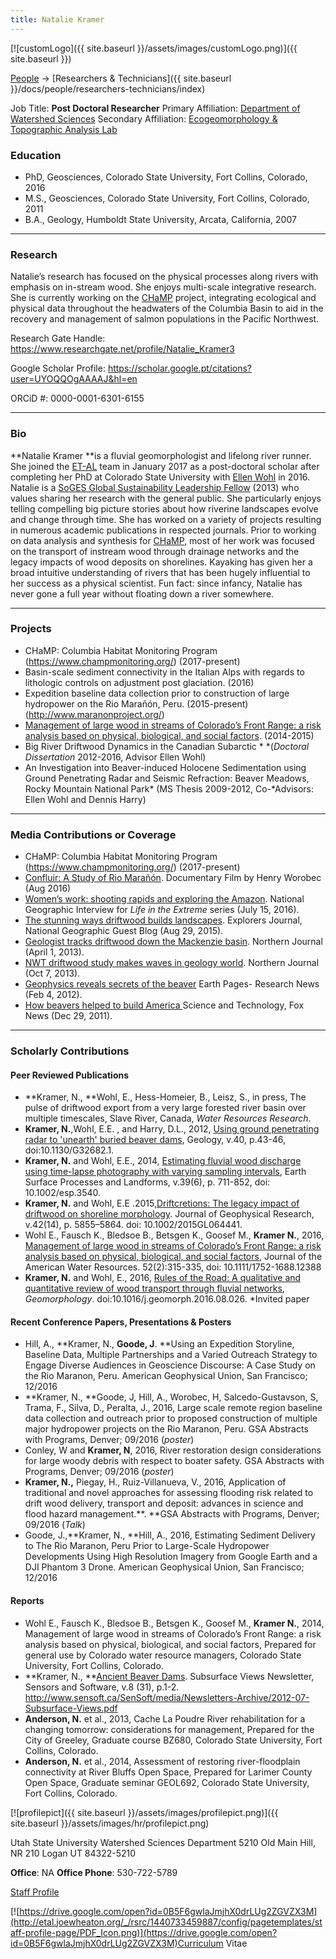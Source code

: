```yaml
---
title: Natalie Kramer
---
```


[![customLogo]({{ site.baseurl }}/assets/images/customLogo.png)]({{ site.baseurl }})

[People]({{site.baseurl}}/docs/people/index) -> [Researchers & Technicians]({{ site.baseurl }}/docs/people/researchers-technicians/index)

Job Title: **Post Doctoral Researcher**
Primary Affiliation: [Department of Watershed Sciences](http://www.cnr.usu.edu/wats)
Secondary Affiliation: [Ecogeomorphology & Topographic Analysis Lab](http://etal.joewheaton.org/a/joewheaton.org/et-al/)

### Education

- PhD, Geosciences, Colorado State University, Fort Collins, Colorado, 2016
- M.S., Geosciences, Colorado State University, Fort Collins, Colorado, 2011
- B.A., Geology, Humboldt State University, Arcata, California, 2007

------

### Research

Natalie’s research has focused on the physical processes along rivers with emphasis on in-stream wood. She enjoys multi-scale integrative research.  She is currently working on the [CHaMP](https://www.champmonitoring.org/) project, integrating ecological and physical data throughout the headwaters of the Columbia Basin to aid in the recovery and management of salmon populations in the Pacific Northwest.

Research Gate Handle: <https://www.researchgate.net/profile/Natalie_Kramer3>

Google Scholar Profile: <https://scholar.google.pt/citations?user=UYOQQOgAAAAJ&hl=en>

ORCiD #:  0000-0001-6301-6155

------

### Bio

**Natalie Kramer **is a fluvial geomorphologist and lifelong river runner.  She joined the [ET-AL](http://etal.joewheaton.org/wheaton-et-al) team in January 2017 as a post-doctoral scholar after completing her PhD at Colorado State University with [Ellen Wohl](https://sites.warnercnr.colostate.edu/fluvial-geomorphology/people/34-2/) in 2016.  Natalie is a [SoGES Global Sustainability Leadership Fellow](http://sustainability.colostate.edu/slf-program) (2013) who values sharing her research with the general public.  She particularly enjoys telling compelling big picture stories about how riverine landscapes evolve and change through time. She has worked on a variety of projects resulting in numerous academic publications in respected journals.  Prior to working on data analysis and synthesis for [CHaMP](https://www.champmonitoring.org/), most of her work was focused on the transport of instream wood through drainage networks and the legacy impacts of wood deposits on shorelines.  Kayaking has given her a broad intuitive understanding of rivers that has been hugely influential to her success as a physical scientist.  Fun fact: since infancy, Natalie has never gone a full year without floating down a river somewhere.

------

### Projects

- CHaMP: Columbia Habitat Monitoring Program (<https://www.champmonitoring.org/>) (2017-present)
- Basin-scale sediment connectivity in the Italian Alps with regards to lithologic controls on adjustment post glaciation. (2016)
- Expedition baseline data collection prior to construction of large hydropower on the  Rio Marañón, Peru. (2015-present) (<http://www.maranonproject.org/>)
- [Management of large wood in streams of Colorado’s Front Range: a risk analysis based on physical, biological, and social factors](http://onlinelibrary.wiley.com/doi/10.1111/1752-1688.12388/abstract). (2014-2015)
- Big River Driftwood Dynamics in the Canadian Subarctic  * *(*Doctoral Dissertation* 2012-2016, Advisor Ellen Wohl)
- An Investigation into Beaver-induced Holocene Sedimentation using Ground Penetrating Radar and Seismic Refraction: Beaver Meadows, Rocky Mountain National Park* (MS Thesis 2009-2012, Co-*Advisors: Ellen Wohl and Dennis Harry)

------

### Media Contributions or Coverage

- CHaMP: Columbia Habitat Monitoring Program (<https://www.champmonitoring.org/>) (2017-present)
- [Confluir: A Study of Rio Marañón](https://vimeo.com/120984124). Documentary Film by Henry Worobec (Aug 2016)
- [Women’s work: shooting rapids and exploring the Amazon](http://news.nationalgeographic.com/2016/07/amazon-river-rapids-photography-kayaker-scientist-woman/).  National Geographic Interview for *Life in the Extreme* series (July 15, 2016).
- [The stunning ways driftwood builds landscapes](http://voices.nationalgeographic.com/2015/08/25/stunning-ways-driftwood-builds-landscapes/). Explorers Journal, National Geographic Guest Blog (Aug 29, 2015).
- [Geologist tracks driftwood down the Mackenzie basin](http://norj.ca/2013/04/geologist-tracks-driftwood-down-mackenzie-basin/). Northern Journal (April 1, 2013).
- [NWT driftwood study makes waves in geology world](http://norj.ca/2013/10/nwt-driftwood-study-makes-waves-in-geology-world/). Northern Journal (Oct 7, 2013).
- [Geophysics reveals secrets of the beaver](http://earth-pages.co.uk/2012/02/04/geophysics-reveals-secrets-of-the-beaver/) Earth Pages- Research News (Feb 4, 2012).
- [How beavers helped to build America ](http://www.foxnews.com/scitech/2011/12/29/how-beavers-helped-to-build-america/)Science and Technology, Fox News (Dec 29, 2011). 

------

### Scholarly Contributions

#### Peer Reviewed Publications

- **Kramer, N., **Wohl, E., Hess-Homeier, B., Leisz, S., in press,  The pulse of driftwood export from a very large forested river basin over multiple timescales, Slave River, Canada, *Water Resources Research*.
- **Kramer, N.**,Wohl,  E.E. , and Harry,  D.L., 2012,  [Using ground penetrating radar to 'unearth' buried beaver dams](http://geology.gsapubs.org/content/40/1/43.full), Geology, v.40, p.43-46, doi:10.1130/G32682.1.
- **Kramer, N.** and Wohl, E.E., 2014, [Estimating fluvial wood discharge using time-lapse photography with varying sampling intervals](http://onlinelibrary.wiley.com/doi/10.1002/esp.3540/abstract), Earth Surface Processes and Landforms, v.39(6), p. 711-852, doi: 10.1002/esp.3540.
- **Kramer, N.** and Wohl, E.E .2015,[Driftcretions: The legacy impact of driftwood on shoreline morphology](http://onlinelibrary.wiley.com/doi/10.1002/2015GL064441/full). Journal of Geophysical Research, v.42(14), p. 5855–5864. doi: 10.1002/2015GL064441.
- Wohl E., Fausch K., Bledsoe B., Betsgen K., Goosef M., **Kramer N.**, 2016, [Management of large wood in streams of Colorado’s Front Range: a risk analysis based on physical, biological, and social factors](http://onlinelibrary.wiley.com/doi/10.1111/1752-1688.12388/abstract), Journal of the American Water Resources. 52(2):315-335, doi: 10.1111/1752-1688.12388
- **Kramer, N.** and Wohl, E., 2016,  [Rules of the Road: A qualitative and quantitative review of wood transport through fluvial networks](http://www.sciencedirect.com/science/article/pii/S0169555X16307619), *Geomorphology*. doi:10.1016/j.geomorph.2016.08.026. *Invited paper

#### Recent Conference Papers, Presentations & Posters

- Hill, A., **Kramer, N., **Goode, J**. **Using an Expedition Storyline, Baseline Data, Multiple Partnerships and a Varied Outreach Strategy to Engage Diverse Audiences in Geoscience Discourse: A Case Study on the Rio Maranon, Peru. American Geophysical Union, San Francisco; 12/2016
- **Kramer, N., **Goode, J, Hill, A., Worobec, H, Salcedo-Gustavson, S, Trama, F., Silva, D., Peralta, J., 2016, Large scale remote region baseline data collection and outreach prior to proposed construction of multiple major hydropower projects on the Rio Maranon, Peru. GSA Abstracts with Programs, Denver; 09/2016 (*poster*)
- Conley, W  and **Kramer, N**, 2016, River restoration design considerations for large woody debris with respect to boater safety. GSA Abstracts with Programs, Denver; 09/2016 (*poster*)
- **Kramer, N.,** Piegay, H., Ruiz-Villanueva, V., 2016, Application of traditional and novel approaches for assessing flooding risk related to drift wood delivery, transport and deposit: advances in science and flood hazard management.**. **GSA Abstracts with Programs, Denver; 09/2016 (*Talk*)
- Goode, J.,**Kramer, N., **Hill, A., 2016, Estimating Sediment Delivery to The Rio Maranon, Peru Prior to Large-Scale Hydropower Developments Using High Resolution Imagery from Google Earth and a DJI Phantom 3 Drone. American Geophysical Union, San Francisco; 12/2016

#### Reports

- Wohl E., Fausch K., Bledsoe B., Betsgen K., Goosef M., **Kramer N.**, 2014, Management of large wood in streams of Colorado’s Front Range: a risk analysis based on physical, biological, and social factors,  Prepared for general use by Colorado water resource managers, Colorado State University, Fort Collins, Colorado.
- **Kramer, N., **[Ancient Beaver Dams](http://www.sensoft.ca/SenSoft/media/Newsletters-Archive/2012-07-Subsurface-Views.pdf). Subsurface Views Newsletter, Sensors and Software, v.8 (31), p.1-2. http://www.sensoft.ca/SenSoft/media/Newsletters-Archive/2012-07-Subsurface-Views.pdf
- **Anderson, N.** et al., 2013, Cache La Poudre River rehabilitation for a changing tomorrow: considerations for management, Prepared for the City of Greeley, Graduate course BZ680, Colorado State University, Fort Collins, Colorado.
- **Anderson, N.** et al., 2014, Assessment of restoring river-floodplain connectivity at River Bluffs Open Space,  Prepared for Larimer County Open Space,  Graduate seminar GEOL692, Colorado State University, Fort Collins, Colorado.

[![profilepict]({{ site.baseurl }}/assets/images/profilepict.png)]({{ site.baseurl }}/assets/images/hr/profilepict.png)

Utah State University
Watershed Sciences Department
5210 Old Main Hill, NR 210
Logan UT 84322-5210

**Office**:  NA
**Office Phone**: 530-722-5789

[Staff Profile](http://www.cnr.usu.edu/wats/htm/faculty-staff/memberID=3844)

[![https://drive.google.com/open?id=0B5F6gwlaJmjhX0drLUg2ZGVZX3M](http://etal.joewheaton.org/_/rsrc/1440733459887/config/pagetemplates/staff-profile-page/PDF_Icon.png)](https://drive.google.com/open?id=0B5F6gwlaJmjhX0drLUg2ZGVZX3M)Curriculum Vitae